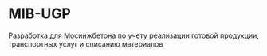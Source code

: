 # MIB-UGP
Разработка для Мосинжбетона по учету реализации готовой продукции, транспортных услуг и списанию материалов
